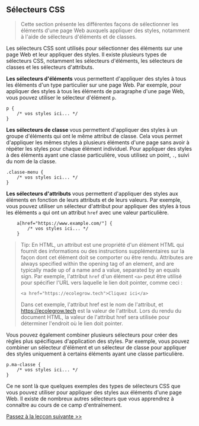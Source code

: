 ## Sélecteurs CSS

> Cette section présente les différentes façons de sélectionner les éléments d'une page Web auxquels appliquer des styles, notamment à l'aide de sélecteurs d'éléments et de classes.

Les sélecteurs CSS sont utilisés pour sélectionner des éléments sur une page Web et leur appliquer des styles. Il existe plusieurs types de sélecteurs CSS, notamment les sélecteurs d'éléments, les sélecteurs de classes et les sélecteurs d'attributs.

**Les sélecteurs d'éléments** vous permettent d'appliquer des styles à tous les éléments d'un type particulier sur une page Web. Par exemple, pour appliquer des styles à tous les éléments de paragraphe d'une page Web, vous pouvez utiliser le sélecteur d'élément `p`.

```
p {
    /* vos styles ici... */
}
```

**Les sélecteurs de classe** vous permettent d'appliquer des styles à un groupe d'éléments qui ont le même attribut de classe. Cela vous permet d'appliquer les mêmes styles à plusieurs éléments d'une page sans avoir à répéter les styles pour chaque élément individuel. Pour appliquer des styles à des éléments ayant une classe particulière, vous utilisez un point, `.`, suivi du nom de la classe.

```
.classe-menu {
    /* vos styles ici... */
}
```

**Les sélecteurs d'attributs** vous permettent d'appliquer des styles aux éléments en fonction de leurs attributs et de leurs valeurs. Par exemple, vous pouvez utiliser un sélecteur d'attribut pour appliquer des styles à tous les éléments `a` qui ont un attribut `href` avec une valeur particulière.

```
    a[href="https://www.example.com/"] {
        /* vos styles ici... */
    }
```

> Tip: En HTML, un attribut est une propriété d'un élément HTML qui fournit des informations ou des instructions supplémentaires sur la façon dont cet élément doit se comporter ou être rendu. Attributes are always specified within the opening tag of an element, and are typically made up of a name and a value, separated by an equals sign. Par exemple, l'attribut `href` d'un élément `<a>` peut être utilisé pour spécifier l'URL vers laquelle le lien doit pointer, comme ceci :
> ```
> <a href="https://ecolegrow.tech">Cliquez ici</a>
> ```
>Dans cet exemple, l'attribut href est le nom de l'attribut, et https://ecolegrow.tech est la valeur de l'attribut. Lors du rendu du document HTML, la valeur de l'attribut href sera utilisée pour déterminer l'endroit où le lien doit pointer.

Vous pouvez également combiner plusieurs sélecteurs pour créer des règles plus spécifiques d'application des styles. Par exemple, vous pouvez combiner un sélecteur d'élément et un sélecteur de classe pour appliquer des styles uniquement à certains éléments ayant une classe particulière.

```
p.ma-classe {
    /* vos styles ici... */
}
```

Ce ne sont là que quelques exemples des types de sélecteurs CSS que vous pouvez utiliser pour appliquer des styles aux éléments d'une page Web. Il existe de nombreux autres sélecteurs que vous apprendrez à connaître au cours de ce camp d'entraînement.

[Passez à la leçcon suivante >>](https://github.com/Le-BootCamp-Grow/supports-de-cours/blob/main/notes-de-cours/niveau-d-entree/developpeur-web/semaine_1_jour_2/6_pratique.md)